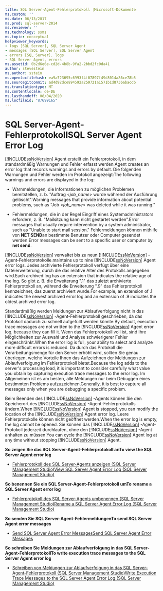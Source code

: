 ```yaml
---
title: SQL Server-Agent-Fehlerprotokoll |Microsoft-Dokumente
ms.custom: ''
ms.date: 06/13/2017
ms.prod: sql-server-2014
ms.reviewer: ''
ms.technology: ssms
ms.topic: conceptual
helpviewer_keywords:
- logs [SQL Server], SQL Server Agent
- messages [SQL Server], SQL Server Agent
- errors [SQL Server], logs
- SQL Server Agent, errors
ms.assetid: 0b2d6e6e-cd2d-4b8b-9fa2-2bbd2fc0da41
author: stevestein
ms.author: sstein
ms.openlocfilehash: ea9a723695c6993f4f07897f49d8014a86ce78b5
ms.sourcegitcommit: ad4d92dce894592a259721a1571b1d8736abacdb
ms.translationtype: MT
ms.contentlocale: de-DE
ms.lasthandoff: 08/04/2020
ms.locfileid: "87699165"
---
```

# <a name="sql-server-agent-error-log"></a><span data-ttu-id="6f2b0-102">SQL Server-Agent-Fehlerprotokoll</span><span class="sxs-lookup"><span data-stu-id="6f2b0-102">SQL Server Agent Error Log</span></span>
  [!INCLUDE[ssNoVersion](../../includes/ssnoversion-md.md)] <span data-ttu-id="6f2b0-103">Agent erstellt ein Fehlerprotokoll, in dem standardmäßig Warnungen und Fehler erfasst werden.</span><span class="sxs-lookup"><span data-stu-id="6f2b0-103">Agent creates an error log that records warnings and errors by default.</span></span> <span data-ttu-id="6f2b0-104">Die folgenden Warnungen und Fehler werden im Protokoll angezeigt:</span><span class="sxs-lookup"><span data-stu-id="6f2b0-104">The following warnings and errors are displayed in the log:</span></span>  
  
-   <span data-ttu-id="6f2b0-105">Warnmeldungen, die Informationen zu möglichen Problemen bereitstellen, z. b. "Auftrag \<*job_name*> wurde während der Ausführung gelöscht".</span><span class="sxs-lookup"><span data-stu-id="6f2b0-105">Warning messages that provide information about potential problems, such as "Job \<*job_name*> was deleted while it was running."</span></span>  
  
-   <span data-ttu-id="6f2b0-106">Fehlermeldungen, die in der Regel Eingriff eines Systemadministrators erfordern, z. B. "Mailsitzung kann nicht gestartet werden".</span><span class="sxs-lookup"><span data-stu-id="6f2b0-106">Error messages that usually require intervention by a system administrator, such as "Unable to start mail session."</span></span> <span data-ttu-id="6f2b0-107">Fehlermeldungen können mithilfe von **NET SEND**an bestimmte Benutzer oder Computer gesendet werden.</span><span class="sxs-lookup"><span data-stu-id="6f2b0-107">Error messages can be sent to a specific user or computer by **net send**.</span></span>  
  
 [!INCLUDE[ssNoVersion](../../includes/ssnoversion-md.md)] <span data-ttu-id="6f2b0-108">verwaltet bis zu neun [!INCLUDE[ssNoVersion](../../includes/ssnoversion-md.md)] -Agent-Fehlerprotokolle.</span><span class="sxs-lookup"><span data-stu-id="6f2b0-108">maintains up to nine [!INCLUDE[ssNoVersion](../../includes/ssnoversion-md.md)] Agent error logs.</span></span> <span data-ttu-id="6f2b0-109">Jedes archivierte Fehlerprotokoll verfügt über eine Dateierweiterung, durch die das relative Alter des Protokolls angegeben wird.</span><span class="sxs-lookup"><span data-stu-id="6f2b0-109">Each archived log has an extension that indicates the relative age of the log.</span></span> <span data-ttu-id="6f2b0-110">So gibt z. B. die Erweiterung ".1" das zuletzt archivierte Fehlerprotokoll an, während die Erweiterung ".9" das Fehlerprotokoll kennzeichnet, das zuerst archiviert wurde.</span><span class="sxs-lookup"><span data-stu-id="6f2b0-110">For example, an extension of .1 indicates the newest archived error log and an extension of .9 indicates the oldest archived error log.</span></span>  
  
 <span data-ttu-id="6f2b0-111">Standardmäßig werden Meldungen zur Ablaufverfolgung nicht in das [!INCLUDE[ssNoVersion](../../includes/ssnoversion-md.md)] -Agent-Fehlerprotokoll geschrieben, da das Protokoll dadurch zu schnell aufgefüllt werden könnte.</span><span class="sxs-lookup"><span data-stu-id="6f2b0-111">By default, execution trace messages are not written to the [!INCLUDE[ssNoVersion](../../includes/ssnoversion-md.md)] Agent error log, because they can fill it.</span></span> <span data-ttu-id="6f2b0-112">Wenn das Fehlerprotokoll voll ist, sind Ihre Möglichkeiten zur Auswahl und Analyse schwierigerer Fehler eingeschränkt.</span><span class="sxs-lookup"><span data-stu-id="6f2b0-112">When the error log is full, your ability to select and analyze more difficult errors is reduced.</span></span> <span data-ttu-id="6f2b0-113">Da durch das Protokoll die Verarbeitungsmenge für den Server erhöht wird, sollten Sie genau überlegen, welche Vorteile Ihnen das Aufzeichnen der Meldungen zur Ablaufverfolgung im Fehlerprotokoll bietet.</span><span class="sxs-lookup"><span data-stu-id="6f2b0-113">Because the log adds to the server's processing load, it is important to consider carefully what value you obtain by capturing execution trace messages to the error log.</span></span> <span data-ttu-id="6f2b0-114">Im Allgemeinen ist es am besten, alle Meldungen nur beim Debuggen eines bestimmten Problems aufzuzeichnen.</span><span class="sxs-lookup"><span data-stu-id="6f2b0-114">Generally, it is best to capture all messages only when you are debugging a specific problem.</span></span>  
  
 <span data-ttu-id="6f2b0-115">Beim Beenden des [!INCLUDE[ssNoVersion](../../includes/ssnoversion-md.md)] -Agents können Sie den Speicherort des [!INCLUDE[ssNoVersion](../../includes/ssnoversion-md.md)] -Agent-Fehlerprotokolls ändern.</span><span class="sxs-lookup"><span data-stu-id="6f2b0-115">When [!INCLUDE[ssNoVersion](../../includes/ssnoversion-md.md)] Agent is stopped, you can modify the location of the [!INCLUDE[ssNoVersion](../../includes/ssnoversion-md.md)] Agent error log.</span></span> <span data-ttu-id="6f2b0-116">Leere Fehlerprotokolle können nicht geöffnet werden.</span><span class="sxs-lookup"><span data-stu-id="6f2b0-116">When the error log is empty, the log cannot be opened.</span></span> <span data-ttu-id="6f2b0-117">Sie können das [!INCLUDE[ssNoVersion](../../includes/ssnoversion-md.md)] -Agent-Protokoll jederzeit durchlaufen, ohne den [!INCLUDE[ssNoVersion](../../includes/ssnoversion-md.md)] -Agent anhalten zu müssen.</span><span class="sxs-lookup"><span data-stu-id="6f2b0-117">You can cycle the [!INCLUDE[ssNoVersion](../../includes/ssnoversion-md.md)] Agent log at any time without stopping [!INCLUDE[ssNoVersion](../../includes/ssnoversion-md.md)] Agent.</span></span>  
  
 <span data-ttu-id="6f2b0-118">**So zeigen Sie das SQL Server-Agent-Fehlerprotokoll an**</span><span class="sxs-lookup"><span data-stu-id="6f2b0-118">**To view the SQL Server Agent error log**</span></span>  
  
-   [<span data-ttu-id="6f2b0-119">Fehlerprotokoll des SQL Server-Agents anzeigen &#40;SQL Server Management Studio&#41;</span><span class="sxs-lookup"><span data-stu-id="6f2b0-119">View SQL Server Agent Error Log &#40;SQL Server Management Studio&#41;</span></span>](view-sql-server-agent-error-log-sql-server-management-studio.md) 
  
 <span data-ttu-id="6f2b0-120">**So benennen Sie ein SQL Server-Agent-Fehlerprotokoll um**</span><span class="sxs-lookup"><span data-stu-id="6f2b0-120">**To rename a SQL Server Agent error log**</span></span>  
  
-   [<span data-ttu-id="6f2b0-121">Fehlerprotokoll des SQL Server-Agents umbenennen &#40;SQL Server Management Studio&#41;</span><span class="sxs-lookup"><span data-stu-id="6f2b0-121">Rename a SQL Server Agent Error Log &#40;SQL Server Management Studio&#41;</span></span>](rename-a-sql-server-agent-error-log-sql-server-management-studio.md)  
  
 <span data-ttu-id="6f2b0-122">**So senden Sie SQL Server-Agent-Fehlermeldungen**</span><span class="sxs-lookup"><span data-stu-id="6f2b0-122">**To send SQL Server Agent error messages**</span></span>  
  
-   [<span data-ttu-id="6f2b0-123">Send SQL Server Agent Error Messages</span><span class="sxs-lookup"><span data-stu-id="6f2b0-123">Send SQL Server Agent Error Messages</span></span>](send-sql-server-agent-error-messages.md)  
  
 <span data-ttu-id="6f2b0-124">**So schreiben Sie Meldungen zur Ablaufverfolgung in das SQL Server-Agent-Fehlerprotokoll**</span><span class="sxs-lookup"><span data-stu-id="6f2b0-124">**To write execution trace messages to the SQL Server Agent error log**</span></span>  
  
-   [<span data-ttu-id="6f2b0-125">Schreiben von Meldungen zur Ablaufverfolgung in das SQL Server-Agent-Fehlerprotokoll &#40;SQL Server Management Studio&#41;</span><span class="sxs-lookup"><span data-stu-id="6f2b0-125">Write Execution Trace Messages to the SQL Server Agent Error Log &#40;SQL Server Management Studio&#41;</span></span>](write-execution-trace-messages-to-sql-server-agent-log-ssms.md)  
  
  
